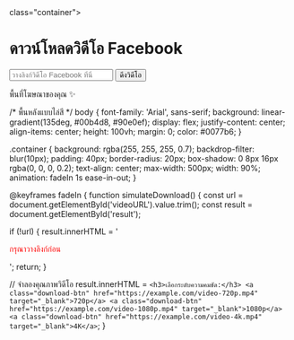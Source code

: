 <div></div> class="container">
  <h1> ดาวน์โหลดวิดีโอ Facebook </h1>
  <input type="text" id="videoURL" placeholder="วางลิงก์วิดีโอ Facebook ที่นี่">
  <button onclick="simulateDownload()">ดึงวิดีโอ</button>
  <div id="result"></div>

  <div class="ads">
    <p>พื้นที่โฆษณาของคุณ ✨</p>
  </div>
</div>/* พื้นหลังแบบไล่สี */
body {
  font-family: 'Arial', sans-serif;
  background: linear-gradient(135deg, #00b4d8, #90e0ef);
  display: flex;
  justify-content: center;
  align-items: center;
  height: 100vh;
  margin: 0;
  color: #0077b6;
}

.container {
  background: rgba(255, 255, 255, 0.7);
  backdrop-filter: blur(10px);
  padding: 40px;
  border-radius: 20px;
  box-shadow: 0 8px 16px rgba(0, 0, 0, 0.2);
  text-align: center;
  max-width: 500px;
  width: 90%;
  animation: fadeIn 1s ease-in-out;
}

@keyframes fadeIn {
function simulateDownload() {
  const url = document.getElementById('videoURL').value.trim();
  const result = document.getElementById('result');

  if (!url) {
    result.innerHTML = '<p style="color:red;">กรุณาวางลิงก์ก่อน</p>';
    return;
  }

  // จำลองคุณภาพวิดีโอ
  result.innerHTML = `
    <h3>เลือกระดับความคมชัด:</h3>
    <a class="download-btn" href="https://example.com/video-720p.mp4" target="_blank">720p</a>
    <a class="download-btn" href="https://example.com/video-1080p.mp4" target="_blank">1080p</a>
    <a class="download-btn" href="https://example.com/video-4k.mp4" target="_blank">4K</a>
  `;
}
